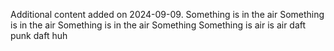 Additional content added on 2024-09-09.
Something is in the air
Something is in the air
Something is in the air
Something
Something is air
 is air
 daft punk
 daft huh
